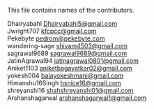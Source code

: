 This file contains names of the contributors.

Dhairyabahl <Dhairyabahl5@gmail.com> <br/>
Jwright707 <kfcpcc@gmail.com> <br/>
Pekebyte <pedrom@pekebyte.com> <br/>
wandering-sage <shivam4503@gmail.com> <br/>
sagrawal9689 <sagrawal9689@gmail.com> <br/>
JatinAgrawal94 <jatinagrawal0801@gmail.com> <br/>
Aniket1103 <aniketbagayatkar02@gmail.com> <br/>
yokesh004 <balayokeshmani@gmail.com> <br/>
Himanshu16Singh <hsnice16@gmail.com> <br/>
shreyanshi16 <shahshreyanshi01@gmail.com> <br/>
Arshanshagarwal <arshanshagarwal1@gmail.com> <br/>
